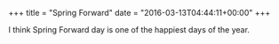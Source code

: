 +++
title = "Spring Forward"
date = "2016-03-13T04:44:11+00:00"
+++

I think Spring Forward day is one of the happiest days of the year.
			